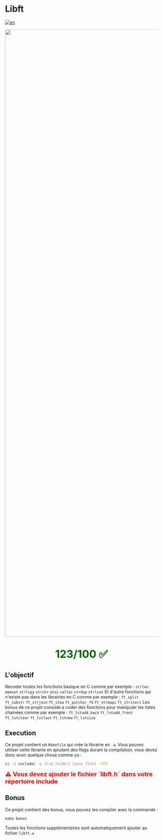 # Libft

[![en](https://img.shields.io/badge/Language-en-red)](README.md)

<p align="center"><img src="https://i.imgur.com/UQ00ah6.jpg" alt="drawing" width="2000"/></p>
<p align="center" style="color: darkgreen; font-weight: bold; font-size: 35px;">123/100 ✅</p>

## L'objectif

Recoder toutes les fonctions basique en C comme par exemple :
`strlen` `memset` `strlcpy` `strchr` `atoi` `calloc` `strdup` `strlcat`
Et d'autre fonctions qui n'existe pas dans les librairies en C comme par exemple :
`ft_split` `ft_substr` `ft_strjoin` `ft_itoa` `ft_putchar_fd` `ft_strmapi` `ft_striteri`
Les bonus de ce projet consiste a coder des fonctions pour manipuler les listes chainées comme par exemple :
`ft_lstadd_back` `ft_lstadd_front` `ft_lstclear` `ft_lstlast` `ft_lstnew` `ft_lstsize`

## Execution

Ce projet contient un `Makefile` qui crée la librairie en `.a`.
Vous pouvez utiliser cette librairie en ajoutant des flags durant la compilation, vous devez donc avoir quelque chose comme ça :
````sh
cc -I include/ -L [lib_folder] [your_file] -lft
````
<div style="color: red; font-weight: bold; font-size: 20px;">⚠ Vous devez ajouter le fichier `libft.h` dans votre répertoire include </div>

## Bonus

Ce projet contient des bonus, vous pouvez les compiler avec la commande :
````sh
make bonus
````
Toutes les fonctions supplémentaires sont automatiquement ajouter au fichier `libft.a`
